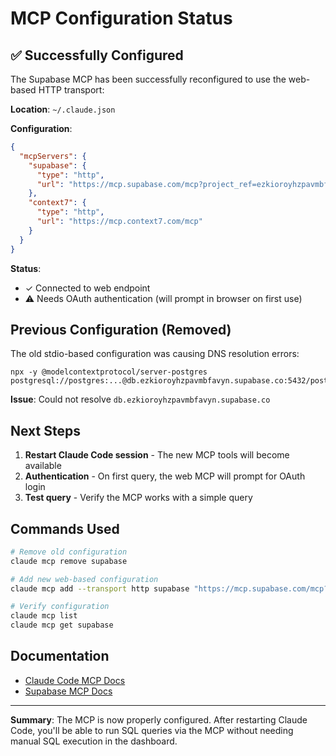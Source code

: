 # MCP Configuration Status

## ✅ Successfully Configured

The Supabase MCP has been successfully reconfigured to use the web-based HTTP transport:

**Location**: `~/.claude.json`

**Configuration**:
```json
{
  "mcpServers": {
    "supabase": {
      "type": "http",
      "url": "https://mcp.supabase.com/mcp?project_ref=ezkioroyhzpavmbfavyn"
    },
    "context7": {
      "type": "http",
      "url": "https://mcp.context7.com/mcp"
    }
  }
}
```

**Status**:
- ✓ Connected to web endpoint
- ⚠ Needs OAuth authentication (will prompt in browser on first use)

## Previous Configuration (Removed)

The old stdio-based configuration was causing DNS resolution errors:
```
npx -y @modelcontextprotocol/server-postgres postgresql://postgres:...@db.ezkioroyhzpavmbfavyn.supabase.co:5432/postgres
```

**Issue**: Could not resolve `db.ezkioroyhzpavmbfavyn.supabase.co`

## Next Steps

1. **Restart Claude Code session** - The new MCP tools will become available
2. **Authentication** - On first query, the web MCP will prompt for OAuth login
3. **Test query** - Verify the MCP works with a simple query

## Commands Used

```bash
# Remove old configuration
claude mcp remove supabase

# Add new web-based configuration
claude mcp add --transport http supabase "https://mcp.supabase.com/mcp?project_ref=ezkioroyhzpavmbfavyn"

# Verify configuration
claude mcp list
claude mcp get supabase
```

## Documentation

- [Claude Code MCP Docs](https://docs.claude.com/en/docs/claude-code/mcp)
- [Supabase MCP Docs](https://supabase.com/docs/guides/getting-started/mcp)

---

**Summary**: The MCP is now properly configured. After restarting Claude Code, you'll be able to run SQL queries via the MCP without needing manual SQL execution in the dashboard.
